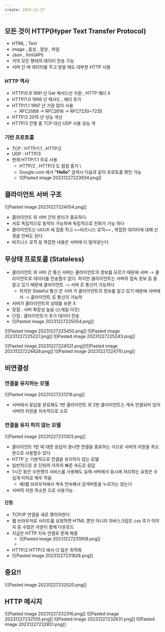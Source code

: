 ```yaml
---
create: 2023-12-27
---
```


## 모든 것이 HTTP(Hyper Text Transfer Protocol)
* HTML , Text
* image , 음성 , 영상 , 파일 
* Json , Xml(API)
* 거의 모든 형태의 데이터 전송 가능
* 서버 간 에 데이터를 주고 받을 때도 대부분 HTTP  사용
### HTTP 역사
* HTTP/0.9 1991 년 Get 메서드만 지원 , HTTP 헤더 X
* HTTP/1.0 1996 년 메서드 , 헤더 추가
* HTTP/1.1 1997 년 가장 많이 사용 
	* RFC2068 -> RFC2616 -> RFC7230~7235
* HTTP/2 2015 년 성능 개선
* HTTP/3 진행 중 TCP 대신 UDP 사용 성능 개
### 기반 프로토콜
* TCP : HTTP/1.1 , HTTP/2
* UDP : HTTP/3
* 현재 HTTP/1.1 주로 사용 
	* HTTP/2 , HTTP/3 도 점점 증가 \
	* Google.com 에서 **"Hello"** 검색시 다음과 같이 프로토콜 확인 가능
	* ![[Pasted image 20231227223934.png]]
##  클라이언트 서버 구조
![[Pasted image 20231227224054.png]]
* 클라이언트 와 서버 간의 분리가 중요하다.
* 서로 독립적으로 동작이 가능하며 독립적으로 진화가 가능 하다
* 클라이언트는 UI/UX 에 집중 하고 ==비즈니스 로직== , 복잡한 데이터에 대해 신경을 안써도 된다.
* 비즈니스 로직 등 복잡한 내용은 서버에 다 밀어넣는다

## 무상태 프로토콜 (Stateless)
* 클라이언트 와 서버 간 통신 서버는 클라이언트의 정보를 모르기 때문에 서버 -> 클라이언트로 데이터를 전송할수 없다. 하지만 클라이언트는 서버의 접속 정보 등 을 알고 있기 때문에 클라이언트 -> 서버 로 통신이 가능하다 
	* 하지만 Stateful 통신 은 서버 가 클라이언트의 정보를 알고 있기 때문에 서버에서 -> 클라이언트 로 통신이 가능하
* 서버가 클라이언트의 상태를 보존 X
* 장점 :  서버 확장성 높음 (스케일 아웃)
* 단점 :  클라이언트가 추가 데이터 전송
* ![[Pasted image 20231227225054.png]]

![[Pasted image 20231227225450.png]]
![[Pasted image 20231227225227.png]]
![[Pasted image 20231227225243.png]]

![[Pasted image 20231227224531.png]]![[Pasted image 20231227224628.png]]
![[Pasted image 20231227224710.png]]


## 비연결성 

### 연결을 유지하는 모델
![[Pasted image 20231227231216.png]]
* 서버에서 응답을 완료해도  1번 클라이언트 와 2번 클라이언트는 계속 연결되어 있어 서버의 자원을 지속적으로 소모 
### 연결을 유지 하지 않는 모델
![[Pasted image 20231227231303.png]]
* 클라이언트 1번 에 대한 응답이 끊나면 연결을 종료하는 식으로 서버의 자원을 최소한으로 사용할수 있다
* HTTP 는 기본적으로 연결을 유지하지 않는 모델
* 일반적으로 초 단위의 이하의 빠른 속도로 응답
* 1시간 동안 수천명이 서비스를 사용해도 실제 서버에서 동시에 처리하는 요청은 수십개 이하로 매우 작음
	* 예)웹 브라우저에서 계속 연속해서 검색버튼을 누르지는 않는다
* 서버의 자원 최소한 으로 사용가능 
#### 단점
* TCP/IP 연결을 새로 맺어야한다
* 웹 브라우저로 사이트를 요청하면 HTML 뿐만 아니라 자바스크립트 css 추가 이미지 등 수많은 자원이 함께 다운로드
* 지금은 HTTP 지속 연결로 문제 해결 
	* ![[Pasted image 20231227231909.png]]
	* 
* HTTP/2 HTTP/3 에서 더 많은 최적화
* ![[Pasted image 20231227231828.png]]

## **중요!!**
![[Pasted image 20231227232020.png]]


## HTTP 메시지 
![[Pasted image 20231227232316.png]]
![[Pasted image 20231227232555.png]]
![[Pasted image 20231227232631.png]]
![[Pasted image 20231227232851.png]]
